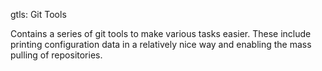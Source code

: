 gtls: Git Tools

Contains a series of git tools to make various tasks easier. These
include printing configuration data in a relatively nice way and
enabling the mass pulling of repositories.
